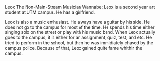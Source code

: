 Leox The Non-Main-Stream Musician Wannabe:
Leox is a second year art student at UTM campus.
He has a girlfriend.

Leox is also a music enthusiast.
He always have a guitar by his side.
He does not go to the campus for most of the time.
He spends his time either singing solo on the street or play with his music band.
When Leox actually goes to the campus, it is either for an assignment, quiz, test, and etc.
He tried to perform in the school, but then he was immidiately chased by the campus police.
Because of that, Leox gained quite fame whithin the campus.
